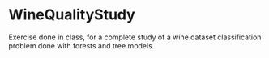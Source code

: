 # WineQualityStudy
Exercise done in class, for a complete study of a wine dataset classification problem done with forests and tree models.
